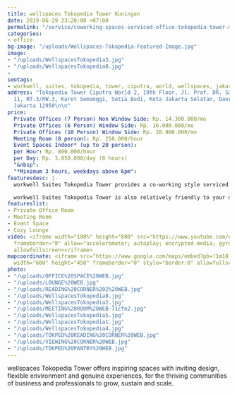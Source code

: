 ```yaml
---
title: wellspaces Tokopedia Tower Kuningan
date: 2019-06-29 23:20:00 +07:00
permalink: "/service/coworking-spaces-serviced-office-tokopedia-tower-mega-kuningan"
categories:
- office
bg-image: "/uploads/Wellspaces-Tokopedia-Featured-Image.jpg"
image:
- "/uploads/WellspacesTokopedia3.jpg"
- "/uploads/WellspacesTokopedia8.jpg"
- 
seotags:
- workwell, suites, tokopedia, tower, ciputra, world, wellspaces, jakarta, kuningan
address: "Tokopedia Tower Ciputra World 2, 19th Floor, Jl. Prof. DR. Satrio No.Kav.
  11, RT.3/RW.3, Karet Semanggi, Setia Budi, Kota Jakarta Selatan, Daerah Khusus Ibukota
  Jakarta 12950\n\n"
price:
  Private Offices (7 Person) Non Window Side: Rp. 14.300.000/mo
  Private Offices (6 Person) Window Side: Rp. 16.000.000/mo
  Private Offices (10 Person) Window Side: Rp. 20.900.000/mo
  Meeting Room (8 person): Rp. 250.000/hour
  Event Spaces Indoor* (up to 20 person): 
  per Hour: Rp. 800.000/hour
  per Day: Rp. 3.850.000/day (8 hours)
  "&nbsp": 
  "*Minimum 3 hours, weekdays above 6pm": 
featuresdesc: |-
  workwell Suites Tokopedia Tower provides a co-working style serviced office with 8 (eight) private workspaces, one meeting room, corner desk, even space with amphitheater seats for up to 30 persons, Skype room, reading corner, as well as a cozy lounge and pantry to relax and unwind.

  workwell Suites Tokopedia Tower is also relatively friendly to your daily commute routine, with merely 10-minute walk from Bendungan Hilir MRT Station, you save plenty of time to get to work.
featureslist:
- Private Office Room
- Meeting Room
- Event Space
- Cozy Lounge
video: <iframe width="100%" height="800" src="https://www.youtube.com/embed/MqvdZ7Fo_8Y"
  frameborder="0" allow="accelerometer; autoplay; encrypted-media; gyroscope; picture-in-picture"
  allowfullscreen></iframe>
mapcoordinate: <iframe src="https://www.google.com/maps/embed?pb=!1m18!1m12!1m3!1d126935.34071815993!2d106.70555680249149!3d-6.166980377667229!2m3!1f0!2f0!3f0!3m2!1i1024!2i768!4f13.1!3m3!1m2!1s0x2e69f3dfac70797f%3A0x31b837bfa1fcbdae!2sworkwell+Suites+Tokopedia+Tower+Kuningan+Coworking+Space+%26+Serviced+Office+by+wellspaces.co!5e0!3m2!1sid!2sid!4v1561825506765!5m2!1sid!2sid"
  width="600" height="450" frameborder="0" style="border:0" allowfullscreen></iframe>
photo:
- "/uploads/OFFICE%20SPACE%20WEB.jpg"
- "/uploads/LOUNGE%20WEB.jpg"
- "/uploads/READING%20CORNER%202%20WEB.jpg"
- "/uploads/WellspacesTokopedia8.jpg"
- "/uploads/WellspacesTokopedia2.jpg"
- "/uploads/MEETING%20ROOM%20WEB-71cfe2.jpg"
- "/uploads/WellspacesTokopedia5.jpg"
- "/uploads/WellspacesTokopedia1.jpg"
- "/uploads/WellspacesTokopedia4.jpg"
- "/uploads/TOKPED%20READING%20CORNER%20WEB.jpg"
- "/uploads/VIEWING%20CORNER%20WEB.jpg"
- "/uploads/TOKPED%20PANTRY%20WEB.jpg"
---
```


wellspaces Tokopedia Tower offers inspiring spaces with inviting design, flexible environment and genuine experiences, for the thriving communities of business and professionals to grow, sustain and scale.

